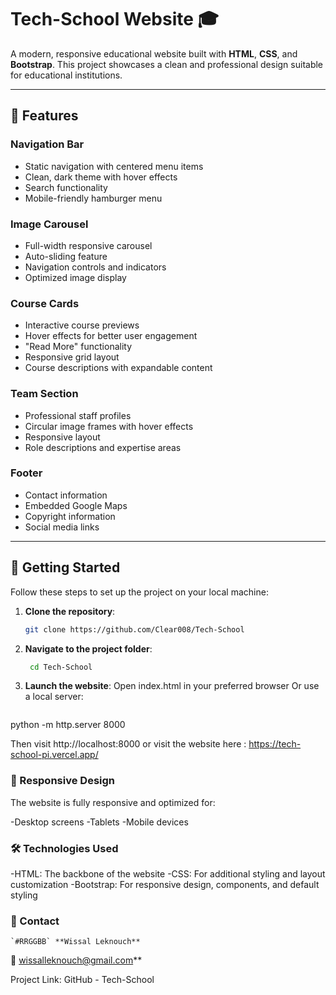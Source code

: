 # Tech-School Website 🎓

A modern, responsive educational website built with **HTML**, **CSS**, and **Bootstrap**. This project showcases a clean and professional design suitable for educational institutions.

---

## 🌟 Features

### Navigation Bar
- Static navigation with centered menu items
- Clean, dark theme with hover effects
- Search functionality
- Mobile-friendly hamburger menu

### Image Carousel
- Full-width responsive carousel
- Auto-sliding feature
- Navigation controls and indicators
- Optimized image display

### Course Cards
- Interactive course previews
- Hover effects for better user engagement
- "Read More" functionality
- Responsive grid layout
- Course descriptions with expandable content

### Team Section
- Professional staff profiles
- Circular image frames with hover effects
- Responsive layout
- Role descriptions and expertise areas

### Footer
- Contact information
- Embedded Google Maps
- Copyright information
- Social media links

---

## 🚀 Getting Started

Follow these steps to set up the project on your local machine:

1. **Clone the repository**:
   ```bash
   git clone https://github.com/Clear008/Tech-School

2. **Navigate to the project folder**:
   ```bash
    cd Tech-School

3. **Launch the website**:
Open index.html in your preferred browser
Or use a local server:
    ```bash
python -m http.server 8000

Then visit http://localhost:8000
or visit the website here : https://tech-school-pi.vercel.app/
### 📱 Responsive Design
The website is fully responsive and optimized for:

-Desktop screens
-Tablets
-Mobile devices

### 🛠️ Technologies Used
-HTML: The backbone of the website
-CSS: For additional styling and layout customization
-Bootstrap: For responsive design, components, and default styling

### 👥 Contact
	`#RRGGBB` **Wissal Leknouch**
📧 wissalleknouch@gmail.com**

Project Link: GitHub - Tech-School
